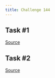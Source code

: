 ```yaml
---
title: Challenge 144
---
```



## Task #1

[Source](https://github.com/ccntrq/perlweeklychallenge-club/tree/challenge-144/challenge-144/alexander-pankoff/perl/ch-1.pl)

## Task #2

[Source](https://github.com/ccntrq/perlweeklychallenge-club/tree/challenge-144/challenge-144/alexander-pankoff/perl/ch-2.pl)
